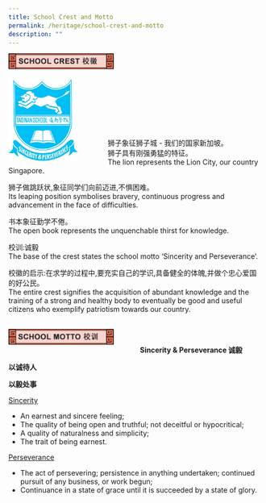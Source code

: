 ```yaml
---
title: School Crest and Motto
permalink: /heritage/school-crest-and-motto
description: ""
---
```

<div>
<div style="float: left">
<img src="/images/crest_header_1.jpg" 
     style="width:80%">
</div>
<div>
</div>
</div>

<br>
<br>
<br>
		 
<div>
<div style="float: left">
<img src="/images/crest1.jpg" 
     style="width:70%">
</div>
<div>
</div>
</div>

<br>
<br>
<br>
<br>
<br>
<br>

狮子象征狮子城 - 我们的国家新加坡。<br>
狮子具有刚强勇猛的特征。<br>
The lion represents the Lion City, our country Singapore.

狮子做跳跃状,象征同学们向前迈进,不惧困难。<br>
Its leaping position symbolises bravery, continuous progress and advancement in the face of difficulties.

书本象征勤学不倦。<br>
The open book represents the unquenchable thirst for knowledge.

校训:诚毅 <br>
The base of the crest states the school motto ‘Sincerity and Perseverance’.

校徽的启示:在求学的过程中,要充实自己的学识,具备健全的体魄,并做个忠心爱国的好公民。<br>
The entire crest signifies the acquisition of abundant knowledge and the training of a strong and healthy body to eventually be good and useful citizens who exemplify patriotism towards our country.

<br>

<div>
<div style="float: left">
<img src="/images/crest_header_2.jpg" 
     style="width:80%">
</div>
<div>
</div>
</div>

<br>

**Sincerity & Perseverance 诚毅**

**以诚待人**

**以毅处事**

<u> Sincerity </u> <br>
* An earnest and sincere feeling;
* The quality of being open and truthful; not deceitful or hypocritical;
* A quality of naturalness and simplicity;
* The trait of being earnest.

<u> Perseverance </u> <br>
* The act of persevering; persistence in anything undertaken; continued pursuit of any business, or work begun;
* Continuance in a state of grace until it is succeeded by a state of glory.